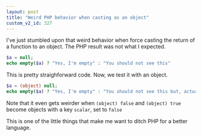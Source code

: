 ```yaml
---
layout: post
title: "Weird PHP behavior when casting as an object"
custom_v2_id: 327
---
```


I've just stumbled upon that weird behavior when force casting the return of a
function to an object. The PHP result was not what I expected.


```php
$a = null;
echo empty($a) ? "Yes, I'm empty" : "You should not see this"
```

This is pretty straighforward code. Now, we test it with an object.


```php
$a = (object) null;
echo empty($a) ? "Yes, I'm empty" : "You should not see this but, actually, you do."
```

Note that it even gets weirder when `(object) false` and `(object) true`
become objects with a key `scalar`, set to `false`

This is one of the little things that make me want to ditch PHP for a better
language.

